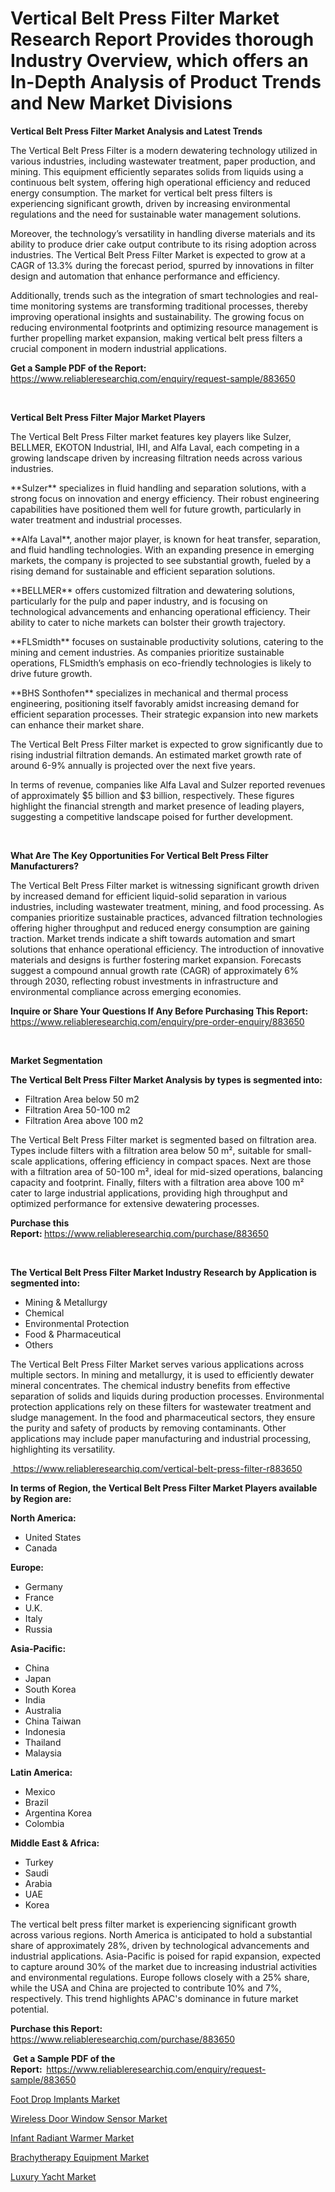 <p><h1>Vertical Belt Press Filter Market Research Report Provides thorough Industry Overview, which offers an In-Depth Analysis of Product Trends and New Market Divisions</h1></p><p><strong>Vertical Belt Press Filter Market Analysis and Latest Trends</strong></p>
<p><p>The Vertical Belt Press Filter is a modern dewatering technology utilized in various industries, including wastewater treatment, paper production, and mining. This equipment efficiently separates solids from liquids using a continuous belt system, offering high operational efficiency and reduced energy consumption. The market for vertical belt press filters is experiencing significant growth, driven by increasing environmental regulations and the need for sustainable water management solutions. </p><p>Moreover, the technology’s versatility in handling diverse materials and its ability to produce drier cake output contribute to its rising adoption across industries. The Vertical Belt Press Filter Market is expected to grow at a CAGR of 13.3% during the forecast period, spurred by innovations in filter design and automation that enhance performance and efficiency. </p><p>Additionally, trends such as the integration of smart technologies and real-time monitoring systems are transforming traditional processes, thereby improving operational insights and sustainability. The growing focus on reducing environmental footprints and optimizing resource management is further propelling market expansion, making vertical belt press filters a crucial component in modern industrial applications.</p></p>
<p><strong>Get a Sample PDF of the Report:&nbsp;</strong> <a href="https://www.reliableresearchiq.com/enquiry/request-sample/883650?utm_campaign=1159&utm_medium=2&utm_source=Github&utm_content=ia&utm_term=11042025&utm_id=vertical-belt-press-filter">https://www.reliableresearchiq.com/enquiry/request-sample/883650</a></p>
<p>&nbsp;</p>
<p><strong>Vertical Belt Press Filter Major Market Players</strong></p>
<p><p>The Vertical Belt Press Filter market features key players like Sulzer, BELLMER, EKOTON Industrial, IHI, and Alfa Laval, each competing in a growing landscape driven by increasing filtration needs across various industries. </p><p>**Sulzer** specializes in fluid handling and separation solutions, with a strong focus on innovation and energy efficiency. Their robust engineering capabilities have positioned them well for future growth, particularly in water treatment and industrial processes.</p><p>**Alfa Laval**, another major player, is known for heat transfer, separation, and fluid handling technologies. With an expanding presence in emerging markets, the company is projected to see substantial growth, fueled by a rising demand for sustainable and efficient separation solutions.</p><p>**BELLMER** offers customized filtration and dewatering solutions, particularly for the pulp and paper industry, and is focusing on technological advancements and enhancing operational efficiency. Their ability to cater to niche markets can bolster their growth trajectory.</p><p>**FLSmidth** focuses on sustainable productivity solutions, catering to the mining and cement industries. As companies prioritize sustainable operations, FLSmidth’s emphasis on eco-friendly technologies is likely to drive future growth.</p><p>**BHS Sonthofen** specializes in mechanical and thermal process engineering, positioning itself favorably amidst increasing demand for efficient separation processes. Their strategic expansion into new markets can enhance their market share.</p><p>The Vertical Belt Press Filter market is expected to grow significantly due to rising industrial filtration demands. An estimated market growth rate of around 6-9% annually is projected over the next five years. </p><p>In terms of revenue, companies like Alfa Laval and Sulzer reported revenues of approximately $5 billion and $3 billion, respectively. These figures highlight the financial strength and market presence of leading players, suggesting a competitive landscape poised for further development.</p></p>
<p>&nbsp;</p>
<p><strong>What Are The Key Opportunities For Vertical Belt Press Filter Manufacturers?</strong></p>
<p><p>The Vertical Belt Press Filter market is witnessing significant growth driven by increased demand for efficient liquid-solid separation in various industries, including wastewater treatment, mining, and food processing. As companies prioritize sustainable practices, advanced filtration technologies offering higher throughput and reduced energy consumption are gaining traction. Market trends indicate a shift towards automation and smart solutions that enhance operational efficiency. The introduction of innovative materials and designs is further fostering market expansion. Forecasts suggest a compound annual growth rate (CAGR) of approximately 6% through 2030, reflecting robust investments in infrastructure and environmental compliance across emerging economies.</p></p>
<p><strong>Inquire or Share Your Questions If Any Before Purchasing This Report:</strong> <a href="https://www.reliableresearchiq.com/enquiry/pre-order-enquiry/883650?utm_campaign=1159&utm_medium=2&utm_source=Github&utm_content=ia&utm_term=11042025&utm_id=vertical-belt-press-filter">https://www.reliableresearchiq.com/enquiry/pre-order-enquiry/883650</a></p>
<p>&nbsp;</p>
<p><strong>Market Segmentation</strong></p>
<p><strong>The Vertical Belt Press Filter Market Analysis by types is segmented into:</strong></p>
<p><ul><li>Filtration Area below 50 m2</li><li>Filtration Area 50-100 m2</li><li>Filtration Area above 100 m2</li></ul></p>
<p><p>The Vertical Belt Press Filter market is segmented based on filtration area. Types include filters with a filtration area below 50 m², suitable for small-scale applications, offering efficiency in compact spaces. Next are those with a filtration area of 50-100 m², ideal for mid-sized operations, balancing capacity and footprint. Finally, filters with a filtration area above 100 m² cater to large industrial applications, providing high throughput and optimized performance for extensive dewatering processes.</p></p>
<p><strong>Purchase this Report:&nbsp;</strong><a href="https://www.reliableresearchiq.com/purchase/883650?utm_campaign=1159&utm_medium=2&utm_source=Github&utm_content=ia&utm_term=11042025&utm_id=vertical-belt-press-filter">https://www.reliableresearchiq.com/purchase/883650</a></p>
<p>&nbsp;</p>
<p><strong>The Vertical Belt Press Filter Market Industry Research by Application is segmented into:</strong></p>
<p><ul><li>Mining & Metallurgy</li><li>Chemical</li><li>Environmental Protection</li><li>Food & Pharmaceutical</li><li>Others</li></ul></p>
<p><p>The Vertical Belt Press Filter Market serves various applications across multiple sectors. In mining and metallurgy, it is used to efficiently dewater mineral concentrates. The chemical industry benefits from effective separation of solids and liquids during production processes. Environmental protection applications rely on these filters for wastewater treatment and sludge management. In the food and pharmaceutical sectors, they ensure the purity and safety of products by removing contaminants. Other applications may include paper manufacturing and industrial processing, highlighting its versatility.</p></p>
<p><a href="https://www.reliableresearchiq.com/vertical-belt-press-filter-r883650?utm_campaign=1159&utm_medium=2&utm_source=Github&utm_content=ia&utm_term=11042025&utm_id=vertical-belt-press-filter">&nbsp;https://www.reliableresearchiq.com/vertical-belt-press-filter-r883650</a></p>
<p><strong>In terms of Region, the Vertical Belt Press Filter Market Players available by Region are:</strong></p>
<p>
    <p> <strong> North America: </strong>
        <ul>
            <li>United States</li>
            <li>Canada</li>
        </ul>
        </p> 
    <p> <strong> Europe: </strong>
        <ul>
            <li>Germany</li>
            <li>France</li>
            <li>U.K.</li>
            <li>Italy</li>
            <li>Russia</li>
        </ul>
        </p> 
    <p> <strong> Asia-Pacific: </strong>
        <ul>
            <li>China</li>
            <li>Japan</li>
            <li>South Korea</li>
            <li>India</li>
            <li>Australia</li>
            <li>China Taiwan</li>
            <li>Indonesia</li>
            <li>Thailand</li>
            <li>Malaysia</li>
        </ul>
        </p> 
    <p> <strong> Latin America: </strong>
        <ul>
            <li>Mexico</li>
            <li>Brazil</li>
            <li>Argentina Korea</li>
            <li>Colombia</li>
        </ul>
        </p> 
    <p> <strong> Middle East & Africa: </strong>
        <ul>
            <li>Turkey</li>
            <li>Saudi</li>
            <li>Arabia</li>
            <li>UAE</li>
            <li>Korea</li>
        </ul>
    </p>
    </p>
<p><p>The vertical belt press filter market is experiencing significant growth across various regions. North America is anticipated to hold a substantial share of approximately 28%, driven by technological advancements and industrial applications. Asia-Pacific is poised for rapid expansion, expected to capture around 30% of the market due to increasing industrial activities and environmental regulations. Europe follows closely with a 25% share, while the USA and China are projected to contribute 10% and 7%, respectively. This trend highlights APAC's dominance in future market potential.</p></p>
<p><strong>Purchase this Report: </strong><a href="https://www.reliableresearchiq.com/purchase/883650?utm_campaign=1159&utm_medium=2&utm_source=Github&utm_content=ia&utm_term=11042025&utm_id=vertical-belt-press-filter">https://www.reliableresearchiq.com/purchase/883650</a></p>
<p>&nbsp;<strong>Get a Sample PDF of the Report:&nbsp;&nbsp;</strong><a href="https://www.reliableresearchiq.com/enquiry/request-sample/883650?utm_campaign=1159&utm_medium=2&utm_source=Github&utm_content=ia&utm_term=11042025&utm_id=vertical-belt-press-filter">https://www.reliableresearchiq.com/enquiry/request-sample/883650</a></p>
<p><strong></strong></p>
<p><p><a href="https://www.linkedin.com/pulse/swot-analysis-foot-drop-implants-market-business-insights-bylfc?utm_campaign=1159&utm_medium=2&utm_source=Github&utm_content=ia&utm_term=11042025&utm_id=vertical-belt-press-filter">Foot Drop Implants Market</a></p><p><a href="https://github.com/aloyoarmahvr/Market-Research-Report-List-1/blob/main/wireless-door-window-sensor-market.md?utm_campaign=1159&utm_medium=2&utm_source=Github&utm_content=ia&utm_term=11042025&utm_id=vertical-belt-press-filter">Wireless Door Window Sensor Market</a></p><p><a href="https://www.linkedin.com/pulse/comprehensive-infant-radiant-warmer-market-report-360-degree-5napc?utm_campaign=1159&utm_medium=2&utm_source=Github&utm_content=ia&utm_term=11042025&utm_id=vertical-belt-press-filter">Infant Radiant Warmer Market</a></p><p><a href="https://www.linkedin.com/pulse/complete-analysis-brachytherapy-equipment-markets-size-share-zi1we?utm_campaign=1159&utm_medium=2&utm_source=Github&utm_content=ia&utm_term=11042025&utm_id=vertical-belt-press-filter">Brachytherapy Equipment Market</a></p><p><a href="https://github.com/balbajagatr1/Market-Research-Report-List-1/blob/main/luxury-yacht-market.md?utm_campaign=1159&utm_medium=2&utm_source=Github&utm_content=ia&utm_term=11042025&utm_id=vertical-belt-press-filter">Luxury Yacht Market</a></p></p>
